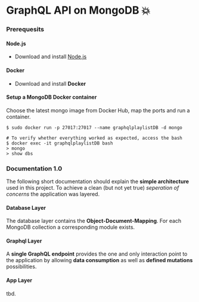 # GraphQL API on MongoDB :boom:

### Prerequesits

#### Node.js

- Download and install [Node.js](http://nodejs.org)

#### Docker

- Download and install **Docker**

#### Setup a MongoDB Docker container

Choose the latest mongo image from Docker Hub, map the ports and run a container.

```
$ sudo docker run -p 27017:27017 --name graphqlplaylistDB -d mongo

# To verify whether everything worked as expected, access the bash
$ docker exec -it graphqlplaylistDB bash
> mongo
> show dbs

```

### Documentation 1.0

The following short documentation should explain the **simple architecture** used in this project.
To achieve a clean (but not yet true) _seperation of concerns_ the application was layered.

#### Database Layer

The database layer contains the **Object-Document-Mapping**. For each MongoDB collection a corresponding module exists.

#### Graphql Layer

A **single GraphQL endpoint** provides the one and only interaction point to the application by allowing
**data consumption** as well as **defined mutations** possibilities.

#### App Layer

tbd.